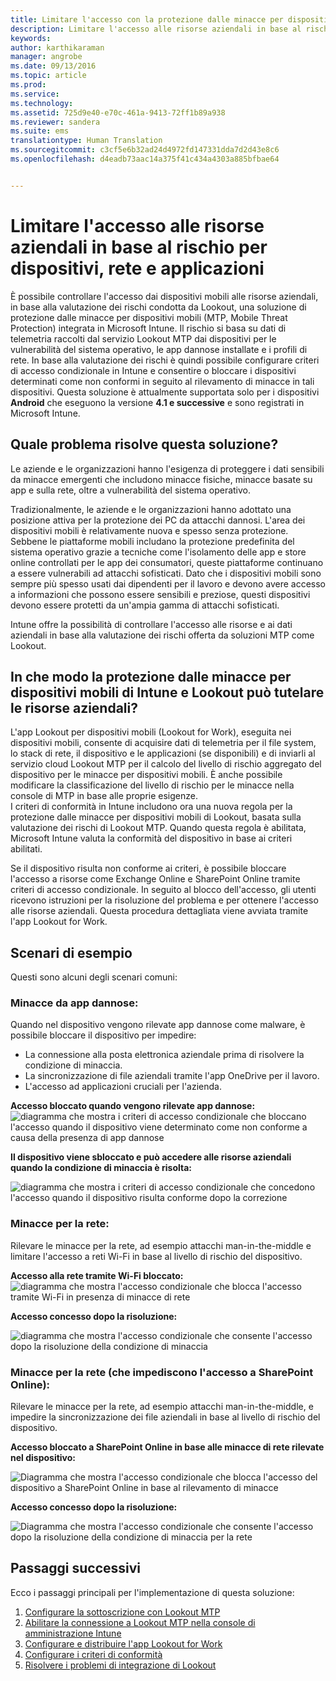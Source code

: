 ```yaml
---
title: Limitare l'accesso con la protezione dalle minacce per dispositivi mobili | Microsoft Intune
description: Limitare l'accesso alle risorse aziendali in base al rischio per dispositivi, rete e applicazioni.
keywords: 
author: karthikaraman
manager: angrobe
ms.date: 09/13/2016
ms.topic: article
ms.prod: 
ms.service: 
ms.technology: 
ms.assetid: 725d9e40-e70c-461a-9413-72ff1b89a938
ms.reviewer: sandera
ms.suite: ems
translationtype: Human Translation
ms.sourcegitcommit: c3cf5e6b32ad24d4972fd147331dda7d2d43e8c6
ms.openlocfilehash: d4eadb73aac14a375f41c434a4303a885bfbae64


---
```


# Limitare l'accesso alle risorse aziendali in base al rischio per dispositivi, rete e applicazioni
È possibile controllare l'accesso dai dispositivi mobili alle risorse aziendali, in base alla valutazione dei rischi condotta da Lookout, una soluzione di protezione dalle minacce per dispositivi mobili (MTP, Mobile Threat Protection) integrata in Microsoft Intune. Il rischio si basa su dati di telemetria raccolti dal servizio Lookout MTP dai dispositivi per le vulnerabilità del sistema operativo, le app dannose installate e i profili di rete. In base alla valutazione dei rischi è quindi possibile configurare criteri di accesso condizionale in Intune e consentire o bloccare i dispositivi determinati come non conformi in seguito al rilevamento di minacce in tali dispositivi.  Questa soluzione è attualmente supportata solo per i dispositivi **Android** che eseguono la versione **4.1 e successive** e sono registrati in Microsoft Intune.  
## Quale problema risolve questa soluzione?
Le aziende e le organizzazioni hanno l'esigenza di proteggere i dati sensibili da minacce emergenti che includono minacce fisiche, minacce basate su app e sulla rete, oltre a vulnerabilità del sistema operativo.

Tradizionalmente, le aziende e le organizzazioni hanno adottato una posizione attiva per la protezione dei PC da attacchi dannosi. L'area dei dispositivi mobili è relativamente nuova e spesso senza protezione. Sebbene le piattaforme mobili includano la protezione predefinita del sistema operativo grazie a tecniche come l'isolamento delle app e store online controllati per le app dei consumatori, queste piattaforme continuano a essere vulnerabili ad attacchi sofisticati. Dato che i dispositivi mobili sono sempre più spesso usati dai dipendenti per il lavoro e devono avere accesso a informazioni che possono essere sensibili e preziose, questi dispositivi devono essere protetti da un'ampia gamma di attacchi sofisticati.

Intune offre la possibilità di controllare l'accesso alle risorse e ai dati aziendali in base alla valutazione dei rischi offerta da soluzioni MTP come Lookout.

## In che modo la protezione dalle minacce per dispositivi mobili di Intune e Lookout può tutelare le risorse aziendali?
L'app Lookout per dispositivi mobili (Lookout for Work), eseguita nei dispositivi mobili, consente di acquisire dati di telemetria per il file system, lo stack di rete, il dispositivo e le applicazioni (se disponibili) e di inviarli al servizio cloud Lookout MTP per il calcolo del livello di rischio aggregato del dispositivo per le minacce per dispositivi mobili. È anche possibile modificare la classificazione del livello di rischio per le minacce nella console di MTP in base alle proprie esigenze.  
I criteri di conformità in Intune includono ora una nuova regola per la protezione dalle minacce per dispositivi mobili di Lookout, basata sulla valutazione dei rischi di Lookout MTP. Quando questa regola è abilitata, Microsoft Intune valuta la conformità del dispositivo in base ai criteri abilitati.

Se il dispositivo risulta non conforme ai criteri, è possibile bloccare l'accesso a risorse come Exchange Online e SharePoint Online tramite criteri di accesso condizionale. In seguito al blocco dell'accesso, gli utenti ricevono istruzioni per la risoluzione del problema e per ottenere l'accesso alle risorse aziendali. Questa procedura dettagliata viene avviata tramite l'app Lookout for Work.

## Scenari di esempio
Questi sono alcuni degli scenari comuni:
### Minacce da app dannose:
Quando nel dispositivo vengono rilevate app dannose come malware, è possibile bloccare il dispositivo per impedire:
* La connessione alla posta elettronica aziendale prima di risolvere la condizione di minaccia.
* La sincronizzazione di file aziendali tramite l'app OneDrive per il lavoro.
* L'accesso ad applicazioni cruciali per l'azienda.

**Accesso bloccato quando vengono rilevate app dannose:**
![diagramma che mostra i criteri di accesso condizionale che bloccano l'accesso quando il dispositivo viene determinato come non conforme a causa della presenza di app dannose](../media/mtp/malicious-apps-blocked.png)

**Il dispositivo viene sbloccato e può accedere alle risorse aziendali quando la condizione di minaccia è risolta:**

![diagramma che mostra i criteri di accesso condizionale che concedono l'accesso quando il dispositivo risulta conforme dopo la correzione](../media/mtp/malicious-apps-unblocked.png)
### Minacce per la rete:
Rilevare le minacce per la rete, ad esempio attacchi man-in-the-middle e limitare l'accesso a reti Wi-Fi in base al livello di rischio del dispositivo.

**Accesso alla rete tramite Wi-Fi bloccato:**
![diagramma che mostra l'accesso condizionale che blocca l'accesso tramite Wi-Fi in presenza di minacce di rete](../media/mtp/network-wifi-blocked.png)

**Accesso concesso dopo la risoluzione:**

![diagramma che mostra l'accesso condizionale che consente l'accesso dopo la risoluzione della condizione di minaccia](../media/mtp/network-wifi-unblocked.png)
### Minacce per la rete (che impediscono l'accesso a SharePoint Online):

Rilevare le minacce per la rete, ad esempio attacchi man-in-the-middle, e impedire la sincronizzazione dei file aziendali in base al livello di rischio del dispositivo.

**Accesso bloccato a SharePoint Online in base alle minacce di rete rilevate nel dispositivo:**

![Diagramma che mostra l'accesso condizionale che blocca l'accesso del dispositivo a SharePoint Online in base al rilevamento di minacce](../media/mtp/network-spo-blocked.png)


**Accesso concesso dopo la risoluzione:**

![Diagramma che mostra l'accesso condizionale che consente l'accesso dopo la risoluzione della condizione di minaccia per la rete](../media/mtp/network-spo-unblocked.png)

## Passaggi successivi
Ecco i passaggi principali per l'implementazione di questa soluzione:
1.  [Configurare la sottoscrizione con Lookout MTP](set-up-your-subscription-with-lookout-mtp.md)
2.  [Abilitare la connessione a Lookout MTP nella console di amministrazione Intune](enable-lookout-mtp-connection-in-intune.md)
3.  [Configurare e distribuire l'app Lookout for Work](configure-and-deploy-lookout-for-work-apps.md)
4.  [Configurare i criteri di conformità](enable-device-threat-protection-rule-in-compliance-policy.md)
5.  [Risolvere i problemi di integrazione di Lookout](http://docs.microsoft.com/en-us/intune/troubleshoot/troubleshooting-lookout-integration)



<!--HONumber=Sep16_HO3-->


